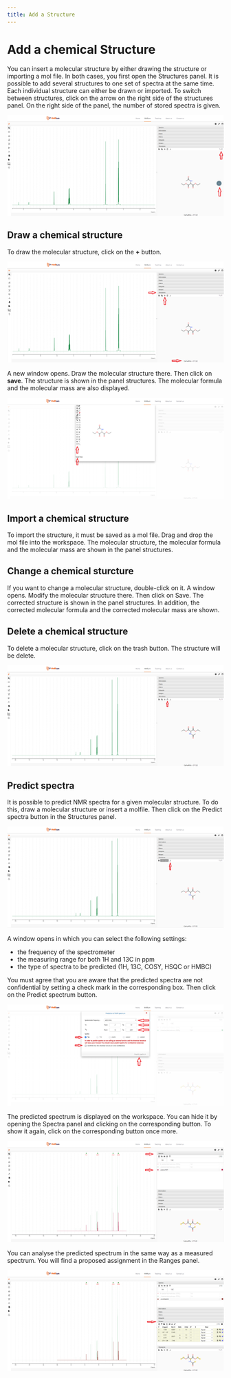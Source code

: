 ```yaml
---
title: Add a Structure
---
```


# Add a chemical Structure

You can insert a molecular structure by either drawing the structure or importing a mol file. In both cases, you first open the Structures panel. It is possible to add several structures to one set of spectra at the same time. Each individual structure can either be drawn or imported. To switch between structures, click on the arrow on the right side of the structures panel. On the right side of the panel, the number of stored spectra is given.

![change_between](Change_between_structures2.png)
          
## Draw a chemical structure

To draw the molecular structure, click on the **+** button. 

![structure](Add_structure.png)
          
A new window opens. Draw the molecular structure there. Then click on **save**. The structure is shown in the panel structures. The molecular formula and the molecular mass are also displayed.  

![draw](Draw_structure.png)

## Import a chemical structure

To import the structure, it must be saved as a mol file. Drag and drop the mol file into the workspace. The molecular structure, the molecular formula and the molecular mass are shown in the panel structures. 

## Change a chemical sturcture

If you want to change a molecular structure, double-click on it. A window opens. Modify the molecular structure there. Then click on Save. The corrected structure is shown in the panel structures. In addition, the corrected molecular formula and the corrected molecular mass are shown.  

## Delete a chemical structure

To delete a molecular structure, click on the trash button. The structure will be delete.

![delete](Delete_structure.png)
          
## Predict spectra

It is possible to predict NMR spectra for a given molecular structure. To do this, draw a molecular structure or insert a molfile. Then click on the Predict spectra button in the Structures panel. 

![predict1](Predict_spectra1.png)   

A window opens in which you can select the following settings: 

* the frequency of the spectrometer
* the measuring range for both 1H and 13C in ppm
* the type of spectra to be predicted (1H, 13C, COSY, HSQC or HMBC)

You must agree that you are aware that the predicted spectra are not confidential by setting a check mark in the corresponding box. Then click on the Predict spectrum button. 

![predict2](Predict_spectra2.png)

The predicted spectrum is displayed on the workspace. You can hide it by opening the Spectra panel and clicking on the corresponding button. To show it again, click on the corresponding button once more. 

![predict3](Predict_spectra3.png)
          
You can analyse the predicted spectrum in the same way as a measured spectrum. You will find a proposed assignment in the Ranges panel.     

![predict4](Predict_spectra4.png)
          
